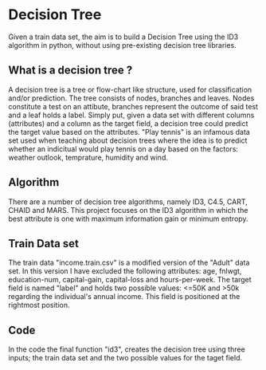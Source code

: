 # Decision Tree
Given a train data set, the aim is to build a Decision Tree using the ID3 algorithm in python, without using pre-existing decision tree libraries.

## What is a decision tree ?
A decision tree is a tree or flow-chart like structure, used for classification and/or prediction.
The tree consists of nodes, branches and leaves. Nodes constitute a test on an attibute, branches represent the outcome of said test and a leaf holds a label.
Simply put, given a data set with different columns (attributes) and a column as the target field, a decision tree could predict the target value based on the attributes.
"Play tennis" is an infamous data set used when teaching about decision trees where the idea is to predict whether an indicitual would play tennis on a day based on the factors: weather outlook, temprature, humidity and wind.

## Algorithm
There are a number of decision tree algorithms, namely ID3, C4.5, CART, CHAID and MARS.
This project focuses on the ID3 algorithm in which the best attribute is one with maximum information gain or minimum entropy.

## Train Data set
The train data "income.train.csv" is a modified version of the "Adult" data set.
In this version I have excluded the following attributes: age, fnlwgt, education-num, capital-gain, capital-loss and hours-per-week.
The target field is named "label" and holds two possible values: <=50K and >50k regarding the individual's annual income. This field is positioned at the rightmost position.

## Code
In the code the final function "id3", creates the decision tree using three inputs; the train data set and the two possible values for the taget field.
